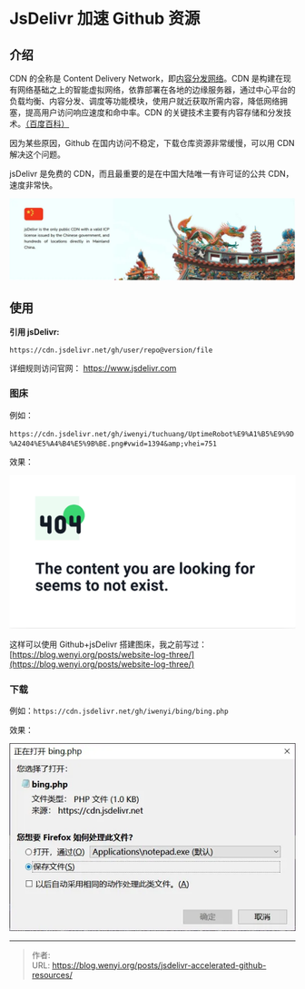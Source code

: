 # JsDelivr 加速 Github 资源

## 介绍

CDN 的全称是 Content Delivery Network，即[内容分发网络](https://baike.baidu.com/item/%E5%86%85%E5%AE%B9%E5%88%86%E5%8F%91%E7%BD%91%E7%BB%9C/4034265)。CDN 是构建在现有网络基础之上的智能虚拟网络，依靠部署在各地的边缘服务器，通过中心平台的负载均衡、内容分发、调度等功能模块，使用户就近获取所需内容，降低网络拥塞，提高用户访问响应速度和命中率。CDN 的关键技术主要有内容存储和分发技术。[（百度百科）](https://baike.baidu.com/item/CDN)

因为某些原因，Github 在国内访问不稳定，下载仓库资源非常缓慢，可以用 CDN 解决这个问题。

jsDelivr 是免费的 CDN，而且最重要的是在中国大陆唯一有许可证的公共 CDN，速度非常快。

![jsDelivr 官网](1.webp)

## 使用

**引用 jsDelivr:**

    https://cdn.jsdelivr.net/gh/user/repo@version/file

详细规则访问官网：
https://www.jsdelivr.com

### 图床

例如：

`https://cdn.jsdelivr.net/gh/iwenyi/tuchuang/UptimeRobot%E9%A1%B5%E9%9D%A2404%E5%A4%B4%E5%9B%BE.png#vwid=1394&amp;vhei=751`

效果：

![头图 404](2.webp)

这样可以使用 Github&#43;jsDelivr 搭建图床，我之前写过：[https://blog.wenyi.org/posts/website-log-three/](https://blog.wenyi.org/posts/website-log-three/)

### 下载

例如：`https://cdn.jsdelivr.net/gh/iwenyi/bing/bing.php`

效果：

![jsDelivr 下载资源](3.webp)


---

> 作者:   
> URL: https://blog.wenyi.org/posts/jsdelivr-accelerated-github-resources/  

